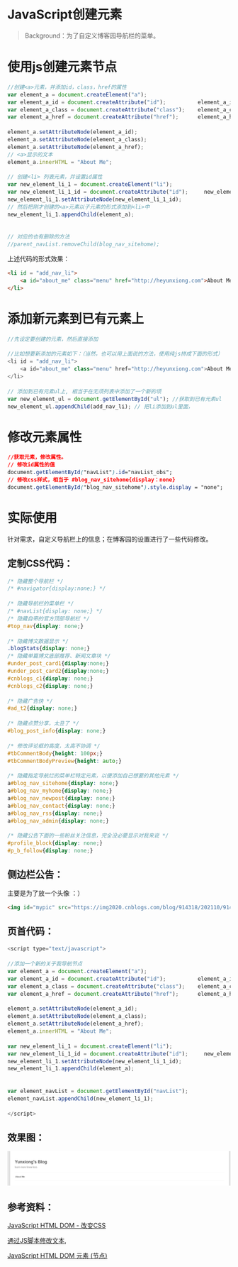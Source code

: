 # JavaScript创建元素

> Background：为了自定义博客园导航栏的菜单。

# 使用js创建元素节点

```javascript
//创建<a>元素，并添加id，class，href的属性
var element_a = document.createElement("a");
var element_a_id = document.createAttribute("id");          element_a_id.value="about_me";
var element_a_class = document.createAttribute("class");    element_a_class.value="menu";
var element_a_href = document.createAttribute("href");      element_a_href.value="http://heyunxiong.com";

element_a.setAttributeNode(element_a_id);
element_a.setAttributeNode(element_a_class);
element_a.setAttributeNode(element_a_href);
// <a>显示的文本
element_a.innerHTML = "About Me";	

// 创建<li> 列表元素，并设置id属性
var new_element_li_1 = document.createElement("li");
var new_element_li_1_id = document.createAttribute("id");     new_element_li_1_id.value="add_nav_li";
new_element_li_1.setAttributeNode(new_element_li_1_id);
// 然后把刚才创建的<a>元素以子元素的形式添加到<li>中
new_element_li_1.appendChild(element_a);


// 对应的也有删除的方法
//parent_navList.removeChild(blog_nav_sitehome);
```

上述代码的形式效果：

```HTML
<li id = "add_nav_li">
	<a id="about_me" class="menu" href="http://heyunxiong.com">About Me</a>
</li>
```

# 添加新元素到已有元素上

```javascript
//先设定要创建的元素，然后直接添加

//比如想要新添加的元素如下：（当然，也可以用上面说的方法，使用纯js拼成下面的形式）
<li id = "add_nav_li">
	<a id="about_me" class="menu" href="http://heyunxiong.com">About Me</a>
</li>

// 添加到已有元素ul上, 相当于在无须列表中添加了一个新的项
var new_element_ul = document.getElementById("ul"); //获取到已有元素ul
new_element_ul.appendChild(add_nav_li); // 把li添加到ul里面，
```

# 修改元素属性

```css
//获取元素，修改属性。
// 修改id属性的值
document.getElementById("navList").id="navList_obs";
// 修改css样式，相当于 #blog_nav_sitehome{display：none}
document.getElementById("blog_nav_sitehome").style.display = "none";

```

# 实际使用

针对需求，自定义导航栏上的信息；在博客园的设置进行了一些代码修改。

## 定制CSS代码：

```css
/* 隐藏整个导航栏 */
/* #navigator{display:none;} */

/* 隐藏导航栏的菜单栏 */
/* #navList{display: none;} */
/* 隐藏自带的官方顶部导航栏 */
#top_nav{display: none;}

/* 隐藏博文数据显示 */
.blogStats{display: none;}
/* 隐藏单篇博文底部推荐、新闻文章块 */
#under_post_card1{display:none;}
#under_post_card2{display:none;}
#cnblogs_c1{display: none;}
#cnblogs_c2{display: none;}

/* 隐藏广告快 */
#ad_t2{display: none;}

/* 隐藏点赞分享，太丑了 */
#blog_post_info{display: none;}

/* 修改评论框的高度，太高不协调 */
#tbCommentBody{height: 100px;}
#tbCommentBodyPreview{height: auto;}

/* 隐藏指定导航烂的菜单栏特定元素，以便添加自己想要的其他元素 */
a#blog_nav_sitehome{display: none;}
a#blog_nav_myhome{display: none;}
a#blog_nav_newpost{display: none;}
a#blog_nav_contact{display: none;}
a#blog_nav_rss{display: none;}
a#blog_nav_admin{display: none;}

/* 隐藏公告下面的一些粉丝关注信息，完全没必要显示对我来说 */
#profile_block{display: none;}
#p_b_follow{display: none;}


```

## 侧边栏公告：

主要是为了放一个头像 ：）

```HTML
<img id="mypic" src="https://img2020.cnblogs.com/blog/914318/202110/914318-20211006170609278-1378141535.jpg" alt="Yunxiong" loading="lazy">
```

## 页首代码：

```javascript
<script type="text/javascript">

//添加一个新的关于我导航节点
var element_a = document.createElement("a");
var element_a_id = document.createAttribute("id");          element_a_id.value="about_me";
var element_a_class = document.createAttribute("class");    element_a_class.value="menu";
var element_a_href = document.createAttribute("href");      element_a_href.value="http://heyunxiong.com";

element_a.setAttributeNode(element_a_id);
element_a.setAttributeNode(element_a_class);
element_a.setAttributeNode(element_a_href);
element_a.innerHTML = "About Me";	

var new_element_li_1 = document.createElement("li");
var new_element_li_1_id = document.createAttribute("id");     new_element_li_1_id.value="add_nav_li";
new_element_li_1.setAttributeNode(new_element_li_1_id);
new_element_li_1.appendChild(element_a);


var element_navList = document.getElementById("navList");
element_navList.appendChild(new_element_li_1);

</script>
```



## 效果图：

![image-20211009165518569](_assets/如何使用JavaScript创建元素/image-20211009165518569.png)

## 参考资料：

[JavaScript HTML DOM - 改变CSS](https://www.runoob.com/js/js-htmldom-css.html)

[通过JS脚本修改文本](https://www.runoob.com/try/try.php?filename=tryjs_change_innerhtml), 

[JavaScript HTML DOM 元素 (节点)](https://www.runoob.com/js/js-htmldom-elements.html)

